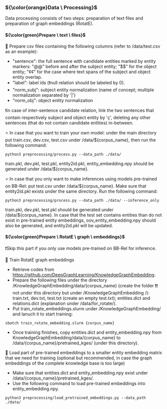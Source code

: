 ### ${\color{orange}Data \ Processing}$

Data processing consists of two steps: preparation of text files and preparation of graph embeddings (RotatE).

#### ${\color{green}Prepare \ text \ files}$

🔴 Prepare csv files containing the following columns (refer to /data/test.csv as an example):

- "sentence": the full sentence with candidate entities marked by entity markers: "@@" before and after the subject entity; "$$" for the object entity; "¢¢" for the case where text spans of the subject and object entity overlap.
- "label": label ids (❗null relation should be labeled by 0).
- "norm_subj": subject entity normalization (name of concept; multiple normalization separated by '|')
- "norm_obj": object entity normalization

❗in case of inter-sentence candidate relation, link the two sentences that contain respectively subject and object entity by 'ç', deleting any other sentences (that do not contain candidate entities) in-between. 

⭐ In case that you want to train your own model: under the main directory put train.csv, dev.csv, test.csv under /data/${corpus_name}, then run the following command:
```
python3 preprocessing/process.py --data_path ./data/
```
train.pkl, dev.pkl, test.pkl, entity2id.pkl, entity_embedding.npy should be generated under /data/${corpus_name}. 

⭐ In case that you only want to make inferences using models pre-trained on BB-Rel: put test.csv under /data/${corpus_name}. Make sure that entity2id.pkl exists under the same directory. Run the following command:
```
python3 preprocessing/process.py --data_path ./data/ --inference_only
```
train.pkl, dev.pkl, test.pkl should be generated under /data/${corpus_name}. In case that the test set contains entities than do not exist in pre-trained entity embeddings, oov_entity_embedding.npy should also be generated, and entity2id.pkl will be updated.


#### ${\color{green}Prepare \ RotatE \ graph \ embeddings}$

❗Skip this part if you only use models pre-trained on BB-Rel for inference.

🔴 Train RotatE graph embeddings

- Retrieve codes from https://github.com/DeepGraphLearning/KnowledgeGraphEmbedding.
- Prepare the following files under the directory /KnowledgeGraphEmbedding/data/{corpus_name} (create the folder ❗❗ not under this directory but under /KnowledgeGraphEmbedding
/): train.txt, dev.txt, test.txt (create an empty test.txt); entities.dict and relations.dict (explanation under /data/for_rotate/).
- Put train_rotate_embeddings.slurm under /KnowledgeGraphEmbedding/ and lanuch it to start training:
```
sbatch train_rotate_embedding.slurm {corpus_name}
```
- Once training finishes, copy entities.dict and entity_embedding.npy from KnowledgeGraphEmbedding/data/{corpus_name} to /data/{corpus_name}/pretrained_kges/ (under this directory).

🔴 Load part of pre-trained embeddings to a smaller entity embedding matrix that we need for training (optional but recommended, in case the graph embeddings of the complete knowledge base is too large)

- Make sure that entities.dict and entity_embedding.npy exist under /data/{corpus_name}/pretrained_kges/.
- Use the following command to load pre-trained embeddings into entity_embedding.npy. 
```
python3 preprocessing/load_pretrained_embeddings.py --data_path ./data/
```
